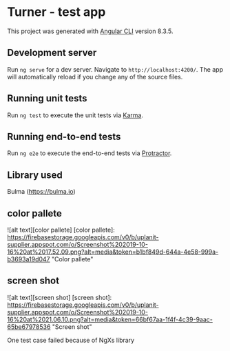 # Turner - test app

This project was generated with [Angular CLI](https://github.com/angular/angular-cli) version 8.3.5.

## Development server

Run `ng serve` for a dev server. Navigate to `http://localhost:4200/`. The app will automatically reload if you change any of the source files.


## Running unit tests

Run `ng test` to execute the unit tests via [Karma](https://karma-runner.github.io).

## Running end-to-end tests

Run `ng e2e` to execute the end-to-end tests via [Protractor](http://www.protractortest.org/).

## Library used
Bulma (https://bulma.io)

## color pallete
![alt text][color pallete]
[color pallete]: https://firebasestorage.googleapis.com/v0/b/uplanit-supplier.appspot.com/o/Screenshot%202019-10-16%20at%2017.52.09.png?alt=media&token=b1bf849d-644a-4e58-999a-b3693a19d047 "Color pallete"

## screen shot
![alt text][screen shot]
[screen shot]:  https://firebasestorage.googleapis.com/v0/b/uplanit-supplier.appspot.com/o/Screenshot%202019-10-16%20at%2021.06.10.png?alt=media&token=66bf67aa-1f4f-4c39-9aac-65be67978536 "Screen shot"


One test case failed because of NgXs library
